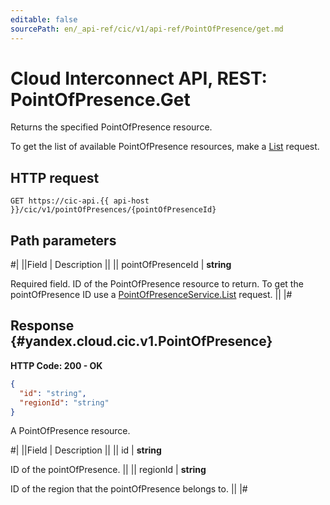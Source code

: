 ```yaml
---
editable: false
sourcePath: en/_api-ref/cic/v1/api-ref/PointOfPresence/get.md
---
```


# Cloud Interconnect API, REST: PointOfPresence.Get

Returns the specified PointOfPresence resource.

To get the list of available PointOfPresence resources, make a [List](/docs/cic/workload/api-ref/PointOfPresence/list#List) request.

## HTTP request

```
GET https://cic-api.{{ api-host }}/cic/v1/pointOfPresences/{pointOfPresenceId}
```

## Path parameters

#|
||Field | Description ||
|| pointOfPresenceId | **string**

Required field. ID of the PointOfPresence resource to return.
To get the pointOfPresence ID use a [PointOfPresenceService.List](/docs/cic/workload/api-ref/PointOfPresence/list#List) request. ||
|#

## Response {#yandex.cloud.cic.v1.PointOfPresence}

**HTTP Code: 200 - OK**

```json
{
  "id": "string",
  "regionId": "string"
}
```

A PointOfPresence resource.

#|
||Field | Description ||
|| id | **string**

ID of the pointOfPresence. ||
|| regionId | **string**

ID of the region that the pointOfPresence belongs to. ||
|#